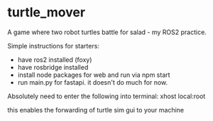 # turtle_mover
A game where two robot turtles battle for salad - my ROS2 practice.

Simple instructions for starters:
- have ros2 installed (foxy)
- have rosbridge installed
- install node packages for web and run via npm start
- run main.py for fastapi. it doesn't do much for now.


Absolutely need to enter the following into terminal:
xhost local:root

this enables the forwarding of turtle sim gui to your machine
